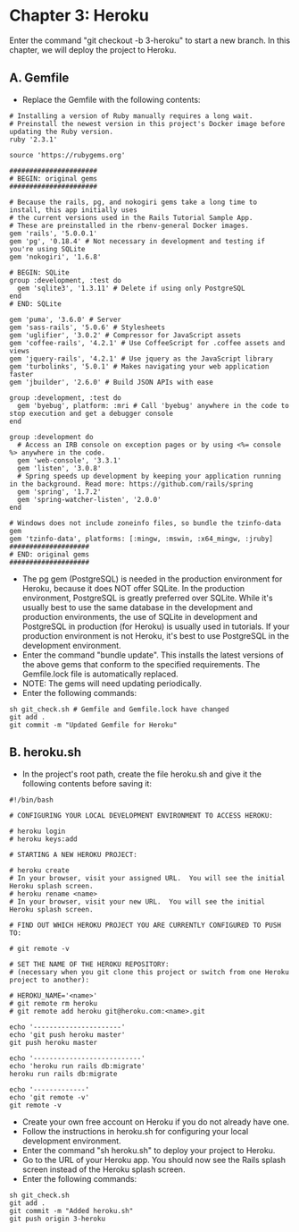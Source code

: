 # Chapter 3: Heroku

Enter the command "git checkout -b 3-heroku" to start a new branch.  In this chapter, we will deploy the project to Heroku.

## A. Gemfile
*  Replace the Gemfile with the following contents:
```
# Installing a version of Ruby manually requires a long wait.
# Preinstall the newest version in this project's Docker image before updating the Ruby version.
ruby '2.3.1'

source 'https://rubygems.org'

######################
# BEGIN: original gems
######################

# Because the rails, pg, and nokogiri gems take a long time to install, this app initially uses
# the current versions used in the Rails Tutorial Sample App.
# These are preinstalled in the rbenv-general Docker images.
gem 'rails', '5.0.0.1'
gem 'pg', '0.18.4' # Not necessary in development and testing if you're using SQLite
gem 'nokogiri', '1.6.8'

# BEGIN: SQLite
group :development, :test do
  gem 'sqlite3', '1.3.11' # Delete if using only PostgreSQL
end
# END: SQLite

gem 'puma', '3.6.0' # Server
gem 'sass-rails', '5.0.6' # Stylesheets
gem 'uglifier', '3.0.2' # Compressor for JavaScript assets
gem 'coffee-rails', '4.2.1' # Use CoffeeScript for .coffee assets and views
gem 'jquery-rails', '4.2.1' # Use jquery as the JavaScript library
gem 'turbolinks', '5.0.1' # Makes navigating your web application faster
gem 'jbuilder', '2.6.0' # Build JSON APIs with ease

group :development, :test do
  gem 'byebug', platform: :mri # Call 'byebug' anywhere in the code to stop execution and get a debugger console
end

group :development do
  # Access an IRB console on exception pages or by using <%= console %> anywhere in the code.
  gem 'web-console', '3.3.1'
  gem 'listen', '3.0.8'
  # Spring speeds up development by keeping your application running in the background. Read more: https://github.com/rails/spring
  gem 'spring', '1.7.2'
  gem 'spring-watcher-listen', '2.0.0'
end

# Windows does not include zoneinfo files, so bundle the tzinfo-data gem
gem 'tzinfo-data', platforms: [:mingw, :mswin, :x64_mingw, :jruby]
####################
# END: original gems
####################
```
*  The pg gem (PostgreSQL) is needed in the production environment for Heroku, because it does NOT offer SQLite.  In the production environment, PostgreSQL is greatly preferred over SQLite.  While it's usually best to use the same database in the development and production environments, the use of SQLite in development and PostgreSQL in production (for Heroku) is usually used in tutorials.  If your production environment is not Heroku, it's best to use PostgreSQL in the development environment.
*  Enter the command "bundle update".  This installs the latest versions of the above gems that conform to the specified requirements.  The Gemfile.lock file is automatically replaced.
*  NOTE: The gems will need updating periodically.
*  Enter the following commands: 
```
sh git_check.sh # Gemfile and Gemfile.lock have changed
git add .
git commit -m "Updated Gemfile for Heroku"
```

## B. heroku.sh
* In the project's root path, create the file heroku.sh and give it the following contents before saving it:
```
#!/bin/bash

# CONFIGURING YOUR LOCAL DEVELOPMENT ENVIRONMENT TO ACCESS HEROKU:

# heroku login
# heroku keys:add

# STARTING A NEW HEROKU PROJECT:

# heroku create
# In your browser, visit your assigned URL.  You will see the initial Heroku splash screen.
# heroku rename <name>
# In your browser, visit your new URL.  You will see the initial Heroku splash screen.

# FIND OUT WHICH HEROKU PROJECT YOU ARE CURRENTLY CONFIGURED TO PUSH TO:

# git remote -v

# SET THE NAME OF THE HEROKU REPOSITORY:
# (necessary when you git clone this project or switch from one Heroku project to another):

# HEROKU_NAME='<name>'
# git remote rm heroku
# git remote add heroku git@heroku.com:<name>.git

echo '----------------------'
echo 'git push heroku master'
git push heroku master

echo '---------------------------'
echo 'heroku run rails db:migrate'
heroku run rails db:migrate

echo '-------------'
echo 'git remote -v'
git remote -v
```
* Create your own free account on Heroku if you do not already have one.
* Follow the instructions in heroku.sh for configuring your local development environment.
* Enter the command "sh heroku.sh" to deploy your project to Heroku.
* Go to the URL of your Heroku app.  You should now see the Rails splash screen instead of the Heroku splash screen.
* Enter the following commands:
```
sh git_check.sh
git add .
git commit -m "Added heroku.sh"
git push origin 3-heroku

